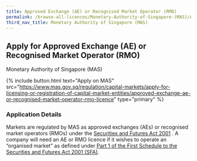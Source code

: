 ```yaml
---
title: Approved Exchange (AE) or Recognised Market Operator (RMO)
permalink: /browse-all-licences/Monetary-Authority-of-Singapore-(MAS)/Approved-Exchange-(AE)-or-Recognised-Market-Operator-(RMO)
third_nav_title: Monetary Authority of Singapore (MAS)
---
```


## Apply for Approved Exchange (AE) or Recognised Market Operator (RMO)

Monetary Authority of Singapore (MAS)

{% include button.html text="Apply on MAS" src="https://www.mas.gov.sg/regulation/capital-markets/apply-for-licensing-or-registration-of-capital-market-entities/approved-exchange-ae-or-recognised-market-operator-rmo-licence" type="primary" %}

<H3>Application Details</H3>

<p>Markets are regulated by MAS as approved exchanges (AEs) or recognised market operators (RMOs) under the <a href="https://sso.agc.gov.sg/Act/SFA2001" target="_blank" rel="noopener">Securities and Futures Act 2001</a> . A company will need an AE or RMO licence if it wishes to operate an &ldquo;organised market&rdquo; as defined under <a href="https://sso.agc.gov.sg/Act/SFA2001?ProvIds=Sc1-#Sc1-" target="_blank" rel="noopener">Part 1 of the First Schedule to the Securities and Futures Act 2001 (SFA)</a>.</p>

